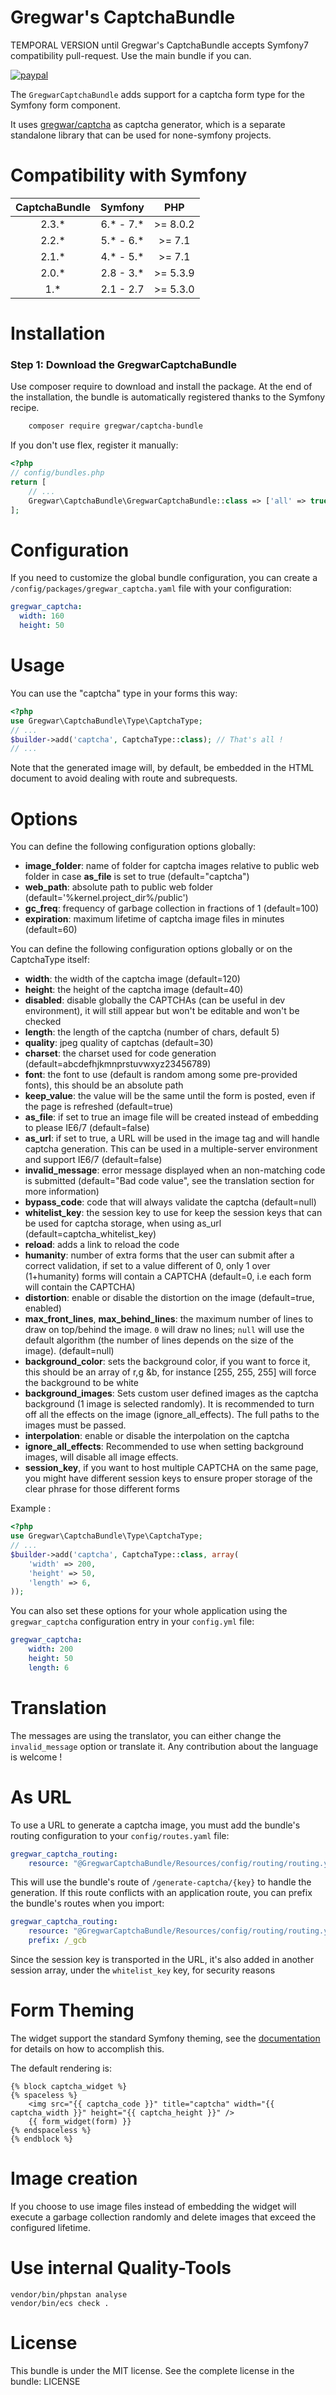 Gregwar's CaptchaBundle
=====================

TEMPORAL VERSION until Gregwar's CaptchaBundle accepts Symfony7 compatibility pull-request. Use the main bundle if you can.



[![paypal](https://www.paypalobjects.com/en_US/i/btn/btn_donateCC_LG.gif)](https://www.paypal.com/cgi-bin/webscr?cmd=_s-xclick&hosted_button_id=YUXRLWHQSWS6L)

The `GregwarCaptchaBundle` adds support for a captcha form type for the
Symfony form component.

It uses [gregwar/captcha](https://github.com/Gregwar/Captcha) as captcha generator, which is a separate standalone library that can be used for none-symfony projects.

Compatibility with Symfony
==========================

| CaptchaBundle |  Symfony  |   PHP    |
|:-------------:|:---------:|:--------:|
|     2.3.*     | 6.* - 7.* | >= 8.0.2 |
|     2.2.*     | 5.* - 6.* |  >= 7.1  |
|     2.1.*     | 4.* - 5.* |  >= 7.1  |
|     2.0.*     | 2.8 - 3.* | >= 5.3.9 |
|      1.*      | 2.1 - 2.7 | >= 5.3.0 |


Installation
============

### Step 1: Download the GregwarCaptchaBundle

Use composer require to download and install the package. 
At the end of the installation, the bundle is automatically registered thanks to the Symfony recipe.

``` bash
    composer require gregwar/captcha-bundle
```

If you don't use flex, register it manually:
```php
<?php
// config/bundles.php
return [
    // ...
    Gregwar\CaptchaBundle\GregwarCaptchaBundle::class => ['all' => true]
];
```

Configuration
=============

If you need to customize the global bundle configuration, you can create a  `/config/packages/gregwar_captcha.yaml` file with your configuration:
``` yaml
gregwar_captcha:
  width: 160
  height: 50
```

Usage
=====

You can use the "captcha" type in your forms this way:

``` php
<?php
use Gregwar\CaptchaBundle\Type\CaptchaType;
// ...
$builder->add('captcha', CaptchaType::class); // That's all !
// ...
```

Note that the generated image will, by default, be embedded in the HTML document
to avoid dealing with route and subrequests.

Options
=======

You can define the following configuration options globally:

* **image_folder**: name of folder for captcha images relative to public web folder in case **as_file** is set to true (default="captcha")
* **web_path**: absolute path to public web folder (default='%kernel.project_dir%/public')
* **gc_freq**: frequency of garbage collection in fractions of 1 (default=100)
* **expiration**: maximum lifetime of captcha image files in minutes (default=60)

You can define the following configuration options globally or on the CaptchaType itself:

* **width**: the width of the captcha image (default=120)
* **height**: the height of the captcha image (default=40)
* **disabled**: disable globally the CAPTCHAs (can be useful in dev environment), it will
  still appear but won't be editable and won't be checked
* **length**: the length of the captcha (number of chars, default 5)
* **quality**: jpeg quality of captchas (default=30)
* **charset**: the charset used for code generation (default=abcdefhjkmnprstuvwxyz23456789)
* **font**: the font to use (default is random among some pre-provided fonts), this should be an absolute path
* **keep_value**: the value will be the same until the form is posted, even if the page is refreshed (default=true)
* **as_file**: if set to true an image file will be created instead of embedding to please IE6/7 (default=false)
* **as_url**: if set to true, a URL will be used in the image tag and will handle captcha generation. This can be used in a multiple-server environment and support IE6/7 (default=false)
* **invalid_message**: error message displayed when an non-matching code is submitted (default="Bad code value", see the translation section for more information)
* **bypass_code**: code that will always validate the captcha (default=null)
* **whitelist_key**: the session key to use for keep the session keys that can be used for captcha storage, when using as_url (default=captcha_whitelist_key)
* **reload**: adds a link to reload the code
* **humanity**: number of extra forms that the user can submit after a correct validation, if set to a value different of 0, only 1 over (1+humanity) forms will contain a CAPTCHA (default=0, i.e each form will contain the CAPTCHA)
* **distortion**: enable or disable the distortion on the image (default=true, enabled)
* **max_front_lines**, **max_behind_lines**: the maximum number of lines to draw on top/behind the image. `0` will draw no lines; `null` will use the default algorithm (the
number of lines depends on the size of the image). (default=null)
* **background_color**: sets the background color, if you want to force it, this should be an array of r,g &b, for instance [255, 255, 255] will force the background to be white
* **background_images**: Sets custom user defined images as the captcha background (1 image is selected randomly). It is recommended to turn off all the effects on the image (ignore_all_effects). The full paths to the images must be passed.
* **interpolation**: enable or disable the interpolation on the captcha
* **ignore_all_effects**: Recommended to use when setting background images, will disable all image effects.
* **session_key**, if you want to host multiple CAPTCHA on the same page, you might have different session keys to ensure proper storage of the clear phrase for those different forms

Example :

``` php
<?php
use Gregwar\CaptchaBundle\Type\CaptchaType;
// ...
$builder->add('captcha', CaptchaType::class, array(
    'width' => 200,
    'height' => 50,
    'length' => 6,
));
```

You can also set these options for your whole application using the `gregwar_captcha`
configuration entry in your `config.yml` file:
``` yaml 
gregwar_captcha:
    width: 200
    height: 50
    length: 6
```

Translation
===========

The messages are using the translator, you can either change the `invalid_message` option or translate it. Any contribution about the language is welcome !

As URL
============
To use a URL to generate a captcha image, you must add the bundle's routing configuration to your `config/routes.yaml` file:

``` yaml 
gregwar_captcha_routing:
    resource: "@GregwarCaptchaBundle/Resources/config/routing/routing.yml"
```

This will use the bundle's route of `/generate-captcha/{key}` to handle the generation. If this route conflicts with an application route, you can prefix the bundle's routes when you import:

``` yaml 
gregwar_captcha_routing:
    resource: "@GregwarCaptchaBundle/Resources/config/routing/routing.yml"
    prefix: /_gcb
```

Since the session key is transported in the URL, it's also added in another session array, under the `whitelist_key` key, for security reasons

Form Theming
============

The widget support the standard Symfony theming, see the [documentation](http://symfony.com/doc/current/book/forms.html#form-theming) for details on how to accomplish this.

The default rendering is:

``` twig
{% block captcha_widget %}
{% spaceless %}
    <img src="{{ captcha_code }}" title="captcha" width="{{ captcha_width }}" height="{{ captcha_height }}" />
    {{ form_widget(form) }}
{% endspaceless %}
{% endblock %}
```

Image creation
==============
If you choose to use image files instead of embedding the widget will execute a garbage collection
randomly and delete images that exceed the configured lifetime.

Use internal Quality-Tools
==============

```
vendor/bin/phpstan analyse
vendor/bin/ecs check .
```

License
=======
This bundle is under the MIT license. See the complete license in the bundle:
    LICENSE


